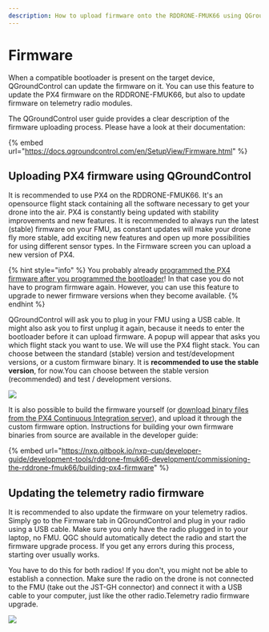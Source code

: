```yaml
---
description: How to upload firmware onto the RDDRONE-FMUK66 using QGroundControl.
---
```


# Firmware

When a compatible bootloader is present on the target device, QGroundControl can update the firmware on it. You can use this feature to update the PX4 firmware on the RDDRONE-FMUK66, but also to update firmware on telemetry radio modules.‌

The QGroundControl user guide provides a clear description of the firmware uploading process. Please have a look at their documentation:

{% embed url="https://docs.qgroundcontrol.com/en/SetupView/Firmware.html" %}

## Uploading PX4 firmware using QGroundControl <a href="uploading-px4-firmware-using-qgroundcontrol" id="uploading-px4-firmware-using-qgroundcontrol"></a>

It is recommended to use PX4 on the RDDRONE-FMUK66. It's an opensource flight stack containing all the software necessary to get your drone into the air. PX4 is constantly being updated with stability improvements and new features. It is recommended to always run the latest (stable) firmware on your FMU, as constant updates will make your drone fly more stable, add exciting new features and open up more possibilities for using different sensor types. In the Firmware screen you can upload a new version of PX4.

{% hint style="info" %}
You probably already [programmed the PX4 firmware after you programmed the bootloader](https://nxp.gitbook.io/nxp-cup/developer-guide/development-tools/rddrone-fmuk66-development/commissioning-the-rddrone-fmuk66/programming-fmuk66-for-first-use)! In that case you do not have to program firmware again. However, you can use this feature to upgrade to newer firmware versions when they become available.‌
{% endhint %}

QGroundControl will ask you to plug in your FMU using a USB cable. It might also ask you to first unplug it again, because it needs to enter the bootloader before it can upload firmware. A popup will appear that asks you which flight stack you want to use. We will use the PX4 flight stack. You can choose between the standard (stable) version and test/development versions, or a custom firmware binary. It is **recommended to use the stable version**, for now.You can choose between the stable version (recommended) and test / development versions.‌

![](https://blobscdn.gitbook.com/v0/b/gitbook-28427.appspot.com/o/assets%2F-L9GLtb-Tz_XaKbQu-Al%2F-Lc6LXsNdqzsJAtrhD0K%2F-Lc6M19M9aY-Qs9gb1xx%2Ffirmwareupload.jpg?alt=media\&token=63494386-19a9-429b-b036-4359a5c1916d)

It is also possible to build the firmware yourself (or [download binary files from the PX4 Continuous Integration server](http://ci.px4.io/job/PX4\_misc/job/Firmware-compile/job/master/lastSuccessfulBuild/artifact/build/nxp_fmuk66-v3\_default/)), and upload it through the custom firmware option. Instructions for building your own firmware binaries from source are available in the developer guide:

{% embed url="https://nxp.gitbook.io/nxp-cup/developer-guide/development-tools/rddrone-fmuk66-development/commissioning-the-rddrone-fmuk66/building-px4-firmware" %}

## Updating the telemetry radio firmware <a href="updating-the-telemetry-radio-firmware" id="updating-the-telemetry-radio-firmware"></a>

It is recommended to also update the firmware on your telemetry radios. Simply go to the Firmware tab in QGroundControl and plug in your radio using a USB cable. Make sure you only have the radio plugged in to your laptop, no FMU. QGC should automatically detect the radio and start the firmware upgrade process. If you get any errors during this process, starting over usually works.‌

You have to do this for both radios! If you don't, you might not be able to establish a connection. Make sure the radio on the drone is not connected to the FMU (take out the JST-GH connector) and connect it with a USB cable to your computer, just like the other radio.Telemetry radio firmware upgrade.

![](https://blobscdn.gitbook.com/v0/b/gitbook-28427.appspot.com/o/assets%2F-L9GLtb-Tz_XaKbQu-Al%2F-Lc6LXsNdqzsJAtrhD0K%2F-Lc6Md0u8AtWCbDRb5sD%2Fimage.png?alt=media\&token=6eb21d86-191d-4023-b3e4-5b90acea374e)
